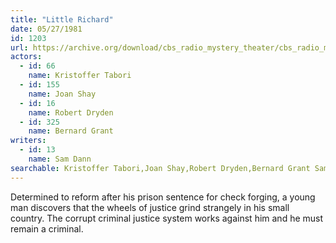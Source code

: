 ```yaml
---
title: "Little Richard"
date: 05/27/1981
id: 1203
url: https://archive.org/download/cbs_radio_mystery_theater/cbs_radio_mystery_theater-1201-1250.zip/cbs_radio_mystery_theater-1201-1250%2Fcbsrmt_1203_little_richard.mp3
actors:  
  - id: 66
    name: Kristoffer Tabori  
  - id: 155
    name: Joan Shay  
  - id: 16
    name: Robert Dryden  
  - id: 325
    name: Bernard Grant
writers:  
  - id: 13
    name: Sam Dann
searchable: Kristoffer Tabori,Joan Shay,Robert Dryden,Bernard Grant Sam Dann
---
```

Determined to reform after his prison sentence for check forging, a young man discovers that the wheels of justice grind strangely in his small country. The corrupt criminal justice system works against him and he must remain a criminal.